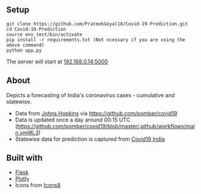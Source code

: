 ## Setup
~~~
git clone https://github.com/PrateekGoyal18/Covid-19-Prediction.git
cd Covid-19-Prediction
source env_test/bin/activate
pip install -r requirements.txt (Not ncessary if you are using the above command)
python app.py
~~~
The server will start at [192.168.0.14:5000](http://192.168.0.14:5000)

## About
Depicts a forecasting of India's coronavirus cases - cumulative and statewise.
- Data from [Johns Hopkins](https://github.com/CSSEGISandData/COVID-19) via https://github.com/pomber/covid19
- Data is updated once a day around 00:15 UTC (https://github.com/pomber/covid19/blob/master/.github/workflows/main.yml#L3)
- Statewise data for prediction is captured from [Covid19 India](https://api.covid19india.org/)

## Built with
- [Flask](https://flask.palletsprojects.com/en/1.1.x/)
- [Plotly](https://plotly.com/)
- Icons from [Icons8](https://icons8.com/)
